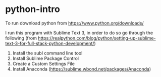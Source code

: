 # python-intro
To run download python from https://www.python.org/downloads/

I run this program with Sublime Text 3, in order to do so go through the following (from https://realpython.com/blog/python/setting-up-sublime-text-3-for-full-stack-python-development/)

1. Install the subl command line tool
2. Install Sublime Package Control
3. Create a Custom Settings File
4. Install Anaconda (https://sublime.wbond.net/packages/Anaconda)